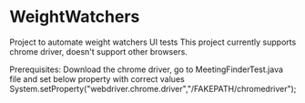 # WeightWatchers
Project to automate weight watchers UI tests
This project currently supports chrome driver, doesn't support other browsers.

Prerequisites: 
Download the chrome driver, go to MeetingFinderTest.java file and set below property with correct values
		System.setProperty("webdriver.chrome.driver","/FAKEPATH/chromedriver");

